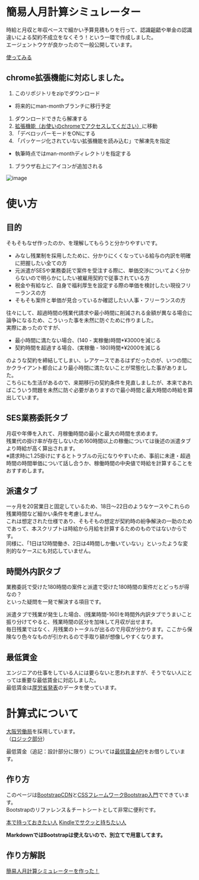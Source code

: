 # 簡易人月計算シミュレーター
時給と月収と年収ベースで細かい予算見積もりを行って、認識齟齬や単金の認識違いによる契約不成立をなくそう！という一環で作成しました。<br />
エージェントウケが良かったので一般公開しています。

[使ってみる](https://shimajima-eiji.github.io/Hosting/man-month/)

## chrome拡張機能に対応しました。

1. このリポジトリをzipでダウンロード
  - 将来的にman-monthブランチに移行予定
1. ダウンロードできたら解凍する
1. [拡張機能（お使いのchromeでアクセスしてください）](chrome://extensions/)に移動
1. 「デベロッパーモードをONにする
1. 「パッケージ化されていない拡張機能を読み込む」で解凍先を指定
  - 執筆時点ではman-monthディレクトリを指定する
1. ブラウザ右上にアイコンが追加される

![image](https://user-images.githubusercontent.com/15845907/89737759-a1169d80-daae-11ea-8a2c-1bb292fefd55.png)

# 使い方
## 目的
そもそもなぜ作ったのか、を理解してもらうと分かりやすいです。

- みなし残業制を採用したために、分かりにくくなっている給与の内訳を明確に把握したい全ての方
- 元派遣がSESや業務委託で案件を受注する際に、単価交渉についてよく分からないので明らかにしたい被雇用契約で従事されている方
- 税金や有給など、自身で福利厚生を設定する際の単価を検討したい現役フリーランスの方
- そもそも案件と単価が見合っているか確認したい人事・フリーランスの方

往々にして、超過時間の残業代請求や最小時間に削減される金額が異なる場合に論争になるため、こういった事を未然に防ぐために作りました。
<br>実際にあったのですが、

- 最小時間に満たない場合、(140 - 実稼働)時間*¥3000を減じる
- 契約時間を超過する場合、(実稼働 - 180)時間*¥2000を減じる

のような契約を締結してしまい、レアケースであるはずだったのが、いつの間にかクライアント都合により最小時間に満たないことが常態化した事がありました。
<br>こちらにも生活があるので、来期移行の契約条件を見直しましたが、本来であればこういう問題を未然に防ぐ必要がありますので最小時間と最大時間の時給を算出しています。

## SES業務委託タブ
月収や年俸を入れて、月稼働時間の最小と最大の時間を求めます。
<br>残業代の掛け率が存在しないため160時間以上の稼働については後述の派遣タブより時給が高く算出されます。
<br>※請求時に1.25掛けにするとトラブルの元になりやすいため、事前に未達・超過時間の時間単価について話し合うか、稼働時間の中央値で時給を計算することをおすすめします。

## 派遣タブ
一ヶ月を20営業日と固定しているため、18日～22日のようなケースやこれらの残業時間など細かい条件を考慮しません。
<br>これは想定された仕様であり、そもそもの想定が契約時の紛争解決の一助のためであって、本スクリプトは時給から月給を計算するためのものではないからです。
<br>同様に、「1日は12時間働き、2日は4時間しか働いていない」といったような変則的なケースにも対応していません。

## 時間外内訳タブ
業務委託で受けた180時間の案件と派遣で受けた180時間の案件だとどっちが得なの？
<br>といった疑問を一発で解決する項目です。

派遣タブで残業が発生した場合、(残業時間-160)を時間外内訳タブでうまいこと振り分けてやると、残業時間の区分を加味して月収が出せます。
<br>毎日残業ではなく、月残業のトータルが出るので月収が分かります。ここから保険なり色々なものが引かれるので手取り額が想像しやすくなります。

## 最低賃金
エンジニアの仕事をしている人には要らないと思われますが、そうでない人にとっては重要な最低賃金に対応しました。
<br>最低賃金は[厚労省発表](https://www.mhlw.go.jp/stf/seisakunitsuite/bunya/koyou_roudou/roudoukijun/minimumichiran/)のデータを使っています。

# 計算式について
[大阪労働局](https://jsite.mhlw.go.jp/osaka-roudoukyoku/hourei_seido_tetsuzuki/roudoukijun_keiyaku/hourei_seido/jikan2/warimasi.html)を採用しています。
<br>（[ロジック部分](https://github.com/shimajima-eiji/Hosting/blob/master/man-month/calc.js)）

最低賃金（追記：設計部分に限り）については[最低賃金API](https://github.com/takaya1992/jp_minimum_wage_data)をお借りしています。

## 作り方
このページは[BootstrapCDN](https://www.bootstrapcdn.com/)と[CSSフレームワークBootstrap入門](https://books.google.co.jp/books?id=RA9tDwAAQBAJ&pg=PA408&dq=ISDN978-4-7980-5405-6&hl=ja&sa=X&ved=0ahUKEwiV_qH8lPbmAhXac94KHZsdCkYQ6AEIMTAB#v=onepage&q=ISDN978-4-7980-5405-6&f=false)でできています。<br />
Bootstrapのリファレンス＆チートシートとして非常に便利です。<br />

[本で持っておきたい人](https://amzn.to/39P41R0)
[Kindleでサクッと持ちたい人](https://amzn.to/2T5THy1)

**MarkdownではBootstrapは使えないので、別立てで用意してます。**

## 作り方解説
[簡易人月計算シミュレーターを作った！](https://note.com/nomuragoro/n/nf11cbbaf8f96)
